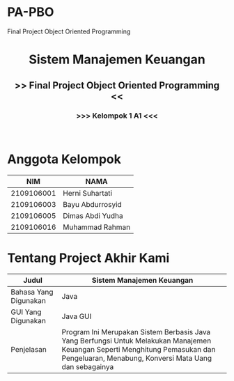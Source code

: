 # PA-PBO
Final Project Object Oriented Programming 

<div align="center">
  <h1>Sistem Manajemen Keuangan</h1>
  <h2> >> Final Project Object Oriented Programming << </h2>
  <h3> >>> Kelompok 1 A1 <<< </h3>
</div>
<br>

# Anggota Kelompok
| NIM                 | NAMA                  |
|---------------------|-----------------------|
| 2109106001          | Herni Suhartati       |
| 2109106003          | Bayu Abdurrosyid      |
| 2109106005          | Dimas Abdi Yudha      |
| 2109106016          | Muhammad Rahman       |


# Tentang Project Akhir Kami
| Judul                 | Sistem Manajemen Keuangan       |
|-----------------------|---------------------------------|
| Bahasa Yang Digunakan | Java                            |
| GUI Yang Digunakan    | Java GUI                        |
| Penjelasan            | Program Ini Merupakan Sistem Berbasis Java Yang Berfungsi Untuk Melakukan Manajemen Keuangan Seperti Menghitung Pemasukan dan Pengeluaran, Menabung, Konversi Mata Uang dan sebagainya|

